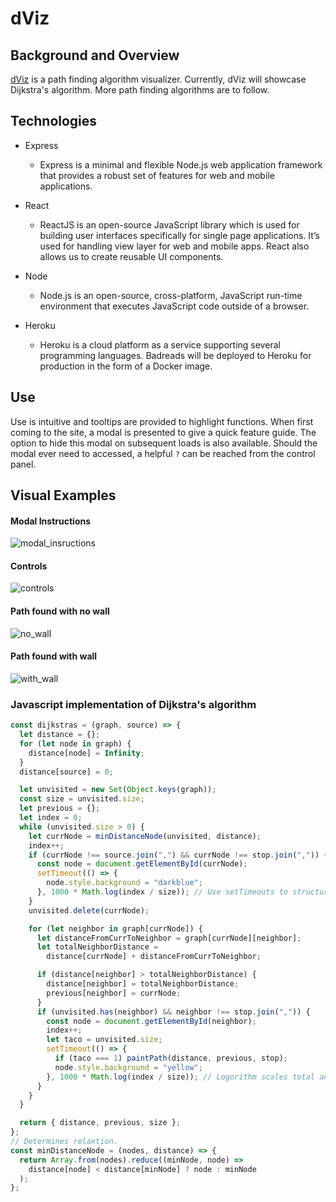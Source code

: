 # dViz

## Background and Overview

[dViz](https://d-viz.herokuapp.com/) is a path finding algorithm visualizer. Currently, dViz will showcase Dijkstra's algorithm. More path finding algorithms are to follow.

## Technologies

- Express

  - Express is a minimal and flexible Node.js web application framework that provides a robust set of features for web and mobile applications.

- React

  - ReactJS is an open-source JavaScript library which is used for building user interfaces specifically for single page applications. It’s used for handling view layer for web and mobile apps. React also allows us to create reusable UI components.

- Node

  - Node.js is an open-source, cross-platform, JavaScript run-time environment that executes JavaScript code outside of a browser.

- Heroku

  - Heroku is a cloud platform as a service supporting several programming languages. Badreads will be deployed to Heroku for production in the form of a Docker image.

## Use

Use is intuitive and tooltips are provided to highlight functions. When first coming to the site, a modal is presented to give a quick feature guide. The option to hide this modal on subsequent loads is also available. Should the modal ever need to accessed, a helpful `?` can be reached from the control panel.

## Visual Examples

#### Modal Instructions

![modal_insructions](https://raw.githubusercontent.com/drexel-ue/dViz/master/demo_pngs/modal.png)

#### Controls

![controls](https://raw.githubusercontent.com/drexel-ue/dViz/master/demo_pngs/path_controls.png)

#### Path found with no wall

![no_wall](https://raw.githubusercontent.com/drexel-ue/dViz/master/demo_pngs/no_wall.png)

#### Path found with wall

![with_wall](https://raw.githubusercontent.com/drexel-ue/dViz/master/demo_pngs/with_wall.png)

### Javascript implementation of Dijkstra's algorithm
```javascript
const dijkstras = (graph, source) => {
  let distance = {};
  for (let node in graph) {
    distance[node] = Infinity;
  }
  distance[source] = 0;

  let unvisited = new Set(Object.keys(graph));
  const size = unvisited.size;
  let previous = {};
  let index = 0;
  while (unvisited.size > 0) {
    let currNode = minDistanceNode(unvisited, distance);
    index++;
    if (currNode !== source.join(",") && currNode !== stop.join(",")) {
      const node = document.getElementById(currNode);
      setTimeout(() => {
        node.style.background = "darkblue";
      }, 1000 * Math.log(index / size)); // Use setTimeouts to structure animation tree after the math behind the algorithm. 
    }
    unvisited.delete(currNode);

    for (let neighbor in graph[currNode]) {
      let distanceFromCurrToNeighbor = graph[currNode][neighbor];
      let totalNeighborDistance =
        distance[currNode] + distanceFromCurrToNeighbor;

      if (distance[neighbor] > totalNeighborDistance) {
        distance[neighbor] = totalNeighborDistance;
        previous[neighbor] = currNode;
      }
      if (unvisited.has(neighbor) && neighbor !== stop.join(",")) {
        const node = document.getElementById(neighbor);
        index++;
        let taco = unvisited.size;
        setTimeout(() => {
          if (taco === 1) paintPath(distance, previous, stop);
          node.style.background = "yellow";
        }, 1000 * Math.log(index / size)); // Logorithm scales total animation duration to the size of the query field.
      }
    }
  }

  return { distance, previous, size };
};
// Determines relaxtion.
const minDistanceNode = (nodes, distance) => {
  return Array.from(nodes).reduce((minNode, node) =>
    distance[node] < distance[minNode] ? node : minNode
  );
};
```

